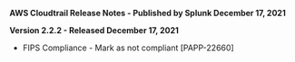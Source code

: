 **AWS Cloudtrail Release Notes - Published by Splunk December 17, 2021**
  

**Version 2.2.2 - Released December 17, 2021**

* FIPS Compliance - Mark as not compliant [PAPP-22660]
